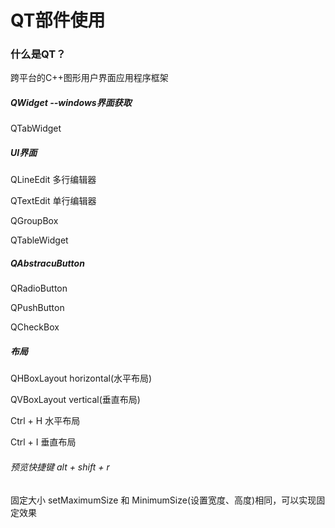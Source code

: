 # QT部件使用

### 什么是QT？

跨平台的C++图形用户界面应用程序框架

##### QWidget --windows界面获取

QTabWidget

##### UI界面

QLineEdit 多行编辑器

QTextEdit 单行编辑器

QGroupBox

QTableWidget

##### QAbstracuButton

QRadioButton

QPushButton

QCheckBox

##### 布局

QHBoxLayout horizontal(水平布局)

QVBoxLayout vertical(垂直布局)

Ctrl + H 水平布局

Ctrl + I 垂直布局

###### 预览快捷键 alt + shift + r

固定大小 setMaximumSize 和 MinimumSize(设置宽度、高度)相同，可以实现固定效果



